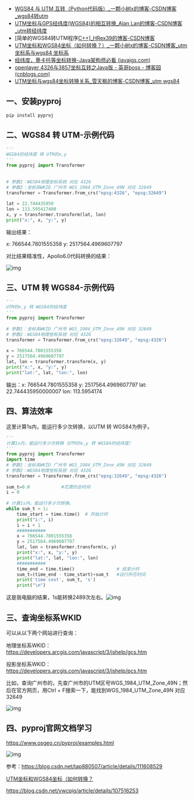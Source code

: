 - [WGS84 与 UTM 互转（Python代码版）_一颗小树x的博客-CSDN博客_wgs84转utm](https://blog.csdn.net/qq_41204464/article/details/118905641)
- [UTM坐标与GPS经纬度(WGS84)的相互转换_Alan Lan的博客-CSDN博客_utm转经纬度](https://blog.csdn.net/A_L_A_N/article/details/99300241)
- [简单的WGS84转UTM程序[C++\]_HRex39的博客-CSDN博客](https://blog.csdn.net/weixin_47047999/article/details/118463363)
- [UTM坐标和WGS84坐标（如何转换？）_一颗小树x的博客-CSDN博客_utm坐标系与wgs84 坐标系](https://blog.csdn.net/qq_41204464/article/details/104543636)
- [经纬度，墨卡托等坐标转换-Java架构师必看 (javajgs.com)](https://javajgs.com/archives/17722)
- [openlayer 4326与3857坐标互转之Java版 - 英哥boss - 博客园 (cnblogs.com)](https://www.cnblogs.com/code-chen/p/13620793.html)
- [UTM坐标与wgs84坐标转换关系_雪天枫的博客-CSDN博客_utm wgs84](https://blog.csdn.net/zhaodeming000/article/details/112004638)

## 一、安装pyproj

```bash
pip install pyproj
```

## 二、WGS84 转 UTM-示例代码

```python
'''
WGS84的经纬度 转 UTM的x,y
'''
from pyproj import Transformer
 
 
# 参数1：WGS84地理坐标系统 对应 4326 
# 参数2：坐标系WKID 广州市 WGS_1984_UTM_Zone_49N 对应 32649
transformer = Transformer.from_crs("epsg:4326", "epsg:32649") 
 
lat = 22.744435950
lon = 113.595417400
x, y = transformer.transform(lat, lon)
print("x:", x, "y:", y)
```

输出结果：

x: 766544.7801555358 y: 2517564.4969607797

对比结果精准性，Apollo6.0代码转换的结果：

![img](https://img-blog.csdnimg.cn/20210719174301108.png?x-oss-process=image/watermark,type_ZmFuZ3poZW5naGVpdGk,shadow_10,text_aHR0cHM6Ly9ibG9nLmNzZG4ubmV0L3FxXzQxMjA0NDY0,size_16,color_FFFFFF,t_70)

## 三、UTM 转 WGS84-示例代码

```python
'''
UTM的x,y 转 WGS84的经纬度
'''
from pyproj import Transformer
 
# 参数1：坐标系WKID 广州市 WGS_1984_UTM_Zone_49N 对应 32649
# 参数2：WGS84地理坐标系统 对应 4326
transformer = Transformer.from_crs("epsg:32649", "epsg:4326")
 
x = 766544.7801555358
y = 2517564.4969607797
lat, lon = transformer.transform(x, y)
print("x:", x, "y:", y)
print("lat:", lat, "lon:", lon)
```

输出：x: 766544.7801555358      y: 2517564.4969607797
     lat: 22.744435950000007    lon: 113.5954174

## 四、算法效率

这里计算1s内，能运行多少次转换，以UTM 转 WGS84为例子。

```python
'''
计算1s内，能运行多少次转换（UTM的x,y 转 WGS84的经纬度）
'''
from pyproj import Transformer
import time
# 参数1：坐标系WKID 广州市 WGS_1984_UTM_Zone_49N 对应 32649
# 参数2：WGS84地理坐标系统 对应 4326
transformer = Transformer.from_crs("epsg:32649", "epsg:4326")
 
sum_t=0.0            #花费的总时间
i = 0
 
# 计算1s内，能运行多少次转换。
while sum_t < 1:
    time_start = time.time()  # 开始计时
    print("i:", i)
    i = i + 1
    ###########
    x = 766544.7801555358
    y = 2517564.4969607797
    lat, lon = transformer.transform(x, y)
    print("x:", x, "y:", y)
    print("lat:", lat, "lon:", lon)
    ###########
    time_end = time.time()                # 结束计时
    sum_t=(time_end - time_start)+sum_t   #运行所花时间
    print('time cost', sum_t, 's')
    print("\n")
```

这是我电脑的结果，1s能转换2489次左右。![img](https://img-blog.csdnimg.cn/20210719204840673.png?x-oss-process=image/watermark,type_ZmFuZ3poZW5naGVpdGk,shadow_10,text_aHR0cHM6Ly9ibG9nLmNzZG4ubmV0L3FxXzQxMjA0NDY0,size_16,color_FFFFFF,t_70)

## 三、查询坐标系WKID

可以从以下两个网站进行查询：

地理坐标系WKID：https://developers.arcgis.com/javascript/3/jshelp/gcs.htm

投影坐标系WKID：https://developers.arcgis.com/javascript/3/jshelp/pcs.htm

比如，查询广州市的，先查广州市的UTM区号WGS_1984_UTM_Zone_49N；然后在官方网页，用Ctrl + F搜索一下，能找到WGS_1984_UTM_Zone_49N 对应 32649

![img](https://img-blog.csdnimg.cn/20210719174719280.png?x-oss-process=image/watermark,type_ZmFuZ3poZW5naGVpdGk,shadow_10,text_aHR0cHM6Ly9ibG9nLmNzZG4ubmV0L3FxXzQxMjA0NDY0,size_16,color_FFFFFF,t_70)

## 四、pyproj官网文档学习

https://www.osgeo.cn/pyproj/examples.html

![img](https://img-blog.csdnimg.cn/20210719180730715.png?x-oss-process=image/watermark,type_ZmFuZ3poZW5naGVpdGk,shadow_10,text_aHR0cHM6Ly9ibG9nLmNzZG4ubmV0L3FxXzQxMjA0NDY0,size_16,color_FFFFFF,t_70)

参考：https://blog.csdn.net/tap880507/article/details/111608529

[UTM坐标和WGS84坐标（如何转换？](https://blog.csdn.net/qq_41204464/article/details/104543636?ops_request_misc=%7B%22request%5Fid%22%3A%22162668837016780274133032%22%2C%22scm%22%3A%2220140713.130102334.pc%5Fblog.%22%7D&request_id=162668837016780274133032&biz_id=0&utm_medium=distribute.pc_search_result.none-task-blog-2~blog~first_rank_v2~rank_v29-1-104543636.pc_v2_rank_blog_default&utm_term=UTM&spm=1018.2226.3001.4450)

https://blog.csdn.net/ywcpig/article/details/107516253